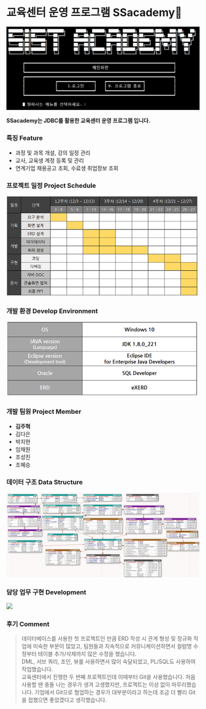 # 교육센터 운영 프로그램 SSacademy🏫

<img src="images/ssacademy.png">

__SSacademy는 JDBC를 활용한 교육센터 운영 프로그램 입니다.__

### 특징 Feature
+ 과정 및 과목 개설, 강의 일정 관리
+ 교사, 교육생 계정 등록 및 관리
+ 연계기업 채용공고 조회, 수료생 취업정보 조회

### 프로젝트 일정 Project Schedule
<img src="images/schedule.png" width="500">

### 개발 환경 Develop Environment
<img src="images/dev_env.png" width="500">

### 개발 팀원 Project Member
+ __김주혁__
+ 김다은
+ 박지현
+ 임채원
+ 조성진
+ 조혜승

### 데이터 구조 Data Structure
<img src="images/data_structure.png" width="600">

### 담당 업무 구현 Development
<img src="images/development.png">

### 후기 Comment
> 데이터베이스를 사용한 첫 프로젝트인 만큼 ERD 작성 시 관계 형성 및 정규화 작업에 미숙한 부분이 많았고, 팀원들과 지속적으로 커뮤니케이션하면서 컬럼명 수정부터 테이블 추가/삭제까지 많은 수정을 했습니다.   
DML, 서브 쿼리, 조인, 뷰를 사용하면서 많이 숙달되었고, PL/SQL도 사용하여 작업했습니다.   
교육센터에서 진행한 두 번째 프로젝트인데 이때부터 Git을 사용했습니다. 처음 사용할 땐 충돌 나는 경우가 생겨 고생했지만, 프로젝트는 이상 없이 마무리했습니다. 기업에서 Git으로 협업하는 경우가 대부분이라고 하는데 조금 더 빨리 Git을 접했으면 좋았겠다고 생각했습니다.
